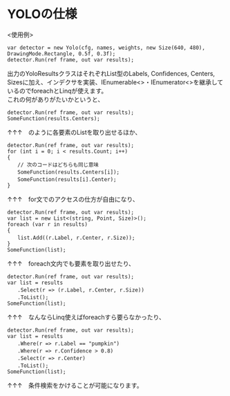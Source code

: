 # YOLOの仕様
<使用例>  
```
var detector = new Yolo(cfg, names, weights, new Size(640, 480), DrawingMode.Rectangle, 0.5f, 0.3f);  
detector.Run(ref frame, out var results);  
```  
  
出力のYoloResultsクラスはそれぞれList型のLabels, Confidences, Centers, Sizesに加え、インデクサを実装、IEnumerable<>・IEnumerator<>を継承しているのでforeachとLinqが使えます。  
これの何がありがたいかというと、  
  
```
detector.Run(ref frame, out var results);  
SomeFunction(results.Centers);  
```
↑↑↑　のように各要素のListを取り出せるほか、  
  
```  
detector.Run(ref frame, out var results);  
for (int i = 0; i < results.Count; i++)  
{  
　　// 次のコードはどちらも同じ意味  
　　SomeFunction(results.Centers[i]);  
　　SomeFunction(results[i].Center);  
}  
```  
↑↑↑　for文でのアクセスの仕方が自由になり、  
```  
detector.Run(ref frame, out var results);  
var list = new List<(string, Point, Size)>();  
foreach (var r in results)  
{  
　　list.Add((r.Label, r.Center, r.Size));  
}  
SomeFunction(list);  
```  
↑↑↑　foreach文内でも要素を取り出せたり、  
  
```  
detector.Run(ref frame, out var results);
var list = results  
　　.Select(r => (r.Label, r.Center, r.Size))  
　　.ToList();  
SomeFunction(list);  
``` 
↑↑↑　なんならLinq使えばforeachすら要らなかったり、  
  
```
detector.Run(ref frame, out var results);  
var list = results  
　　.Where(r => r.Label == "pumpkin")  
　　.Where(r => r.Confidence > 0.8)
　　.Select(r => r.Center)  
　　.ToList();  
SomeFunction(list);  
```  
↑↑↑　条件検索をかけることが可能になります。  

